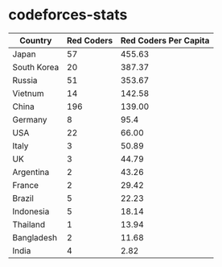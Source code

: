 # codeforces-stats


|Country | Red Coders| Red Coders Per Capita|
|--------|---------|----------|
|Japan | 57| 455.63|
|South Korea | 20| 387.37|
|Russia | 51| 353.67 |
|Vietnum | 14| 142.58|
|China | 196| 139.00 |
|Germany | 8| 95.4|
|USA | 22| 66.00|
|Italy | 3| 50.89|
|UK | 3| 44.79|
|Argentina | 2| 43.26|
|France | 2| 29.42|
|Brazil | 5| 22.23|
|Indonesia | 5| 18.14|
|Thailand | 1| 13.94|
|Bangladesh | 2| 11.68|
|India | 4| 2.82|


